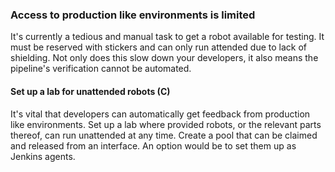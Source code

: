 ---
---

### Access to production like environments is limited

It's currently a tedious and manual task to get a robot available for testing. 
It must be reserved with stickers and can only run attended due to lack of shielding. 
Not only does this slow down your developers, it also means the pipeline's verification cannot be automated.

#### Set up a lab for unattended robots (C)

It's vital that developers can automatically get feedback from production like environments.
Set up a lab where provided robots, or the relevant parts thereof, can run unattended at any time. 
Create a pool that can be claimed and released from an interface.
An option would be to set them up as Jenkins agents.

